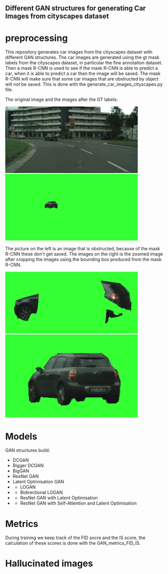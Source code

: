 ## Different GAN structures for generating Car Images from cityscapes dataset
# preprocessing
This repository generates car images from the cityscapes dataset with different GAN structures. The car images are generated using the gt mask labels from the cityscapes dataset, in particular the fine annotation dataset. Then a mask R-CNN is used to see if the mask R-CNN is able to predict a car, when it is able to predict a car then the image will be saved. The mask R-CNN will make sure that some car images that are obstructed by object will not be saved. This is done with the generate_car_images_cityscapes.py file. 

The original image and the images after the GT labels:

<img src="images/aachen_000000_000019_leftImg8bit.png" width="420"/> <img src="images/Car%20after%20GT%20labels.png" width="420"/> 

The picture on the left is an image that is obstructed, because of the mask R-CNN these don't get saved. The images on the right is the zoomed image after cropping the images using the bounding box produced from the mask R-CNN. 

<img src="images/Obstructed_CarImage.png" width="420"/> <img src="images/aachen_000000_000019_carImage_zoomed.png" width="420"/> 

# Models
GAN structures build:
- DCGAN
- Bigger DCGAN
- BigGAN
- ResNet GAN
- Latent Optimisation GAN 
- - LOGAN
- - Bidirectional LOGAN
- - ResNet GAN with Latent Optimisation
- - ResNet GAN with Self-Attention and Latent Optimisation

# Metrics 
During training we keep track of the FID socre and the IS score, the calculation of these scores is done with the GAN_metrics_FID_IS. 

# Hallucinated images
